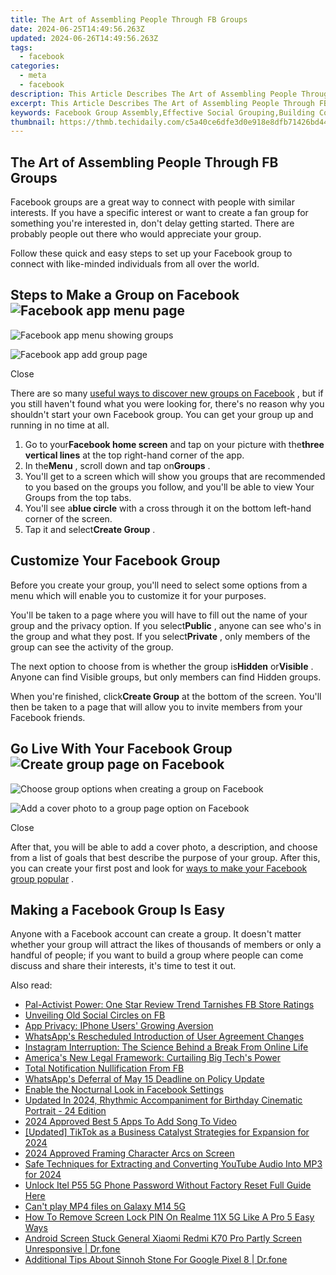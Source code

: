 ```yaml
---
title: The Art of Assembling People Through FB Groups
date: 2024-06-25T14:49:56.263Z
updated: 2024-06-26T14:49:56.263Z
tags:
  - facebook
categories:
  - meta
  - facebook
description: This Article Describes The Art of Assembling People Through FB Groups
excerpt: This Article Describes The Art of Assembling People Through FB Groups
keywords: Facebook Group Assembly,Effective Social Grouping,Building Community Online,Collaborative Networking,Fostering Group Engagement,People Connection Strategies,Virtual Gathering Techniques
thumbnail: https://thmb.techidaily.com/c5a40ce6dfe3d0e918e8dfb71426bd44117e8ee24ff85257e3a0b7e2c37dbd29.jpg
---
```


## The Art of Assembling People Through FB Groups

 Facebook groups are a great way to connect with people with similar interests. If you have a specific interest or want to create a fan group for something you're interested in, don't delay getting started. There are probably people out there who would appreciate your group.

 Follow these quick and easy steps to set up your Facebook group to connect with like-minded individuals from all over the world.

## Steps to Make a Group on Facebook ![Facebook app menu page](https://static1.makeuseofimages.com/wordpress/wp-content/uploads/2022/12/318180626_1305065376700688_893057211392699849_n.jpg)

![Facebook app menu showing groups](https://static1.makeuseofimages.com/wordpress/wp-content/uploads/2022/12/318097009_540592084597722_6156826463203386396_n.jpg)

![Facebook app add group page](https://static1.makeuseofimages.com/wordpress/wp-content/uploads/2022/12/318166381_2214654402059587_9156416634789261192_n.jpg)

Close

 There are so many [useful ways to discover new groups on Facebook](https://www.makeuseof.com/tag/5-awesome-ways-discover-new-facebook-groups/) , but if you still haven't found what you were looking for, there's no reason why you shouldn't start your own Facebook group. You can get your group up and running in no time at all.

1. Go to your**Facebook home screen** and tap on your picture with the**three vertical lines** at the top right-hand corner of the app.
2. In the**Menu** , scroll down and tap on**Groups** .
3. You'll get to a screen which will show you groups that are recommended to you based on the groups you follow, and you'll be able to view Your Groups from the top tabs.
4. You'll see a**blue circle** with a cross through it on the bottom left-hand corner of the screen.
5. Tap it and select**Create Group** .

## Customize Your Facebook Group

 Before you create your group, you'll need to select some options from a menu which will enable you to customize it for your purposes.

 You'll be taken to a page where you will have to fill out the name of your group and the privacy option. If you select**Public** , anyone can see who's in the group and what they post. If you select**Private** , only members of the group can see the activity of the group.

 The next option to choose from is whether the group is**Hidden** or**Visible** . Anyone can find Visible groups, but only members can find Hidden groups.

 When you're finished, click**Create Group** at the bottom of the screen. You'll then be taken to a page that will allow you to invite members from your Facebook friends.

## Go Live With Your Facebook Group ![Create group page on Facebook](https://static1.makeuseofimages.com/wordpress/wp-content/uploads/2022/12/318217881_894969165206821_5445276175446551093_n.jpg)

![Choose group options when creating a group on Facebook](https://static1.makeuseofimages.com/wordpress/wp-content/uploads/2022/12/318477258_939639773675965_2846710644227593590_n.jpg)

![Add a cover photo to a group page option on Facebook](https://static1.makeuseofimages.com/wordpress/wp-content/uploads/2022/12/318289485_906496730348611_983213840070343513_n.jpg)

Close

 After that, you will be able to add a cover photo, a description, and choose from a list of goals that best describe the purpose of your group. After this, you can create your first post and look for [ways to make your Facebook group popular](https://www.makeuseof.com/tag/facebook-group-popular-weekly-facebook-tips/) .

## Making a Facebook Group Is Easy

 Anyone with a Facebook account can create a group. It doesn't matter whether your group will attract the likes of thousands of members or only a handful of people; if you want to build a group where people can come discuss and share their interests, it's time to test it out.


<ins class="adsbygoogle"
     style="display:block"
     data-ad-format="autorelaxed"
     data-ad-client="ca-pub-7571918770474297"
     data-ad-slot="1223367746"></ins>



<ins class="adsbygoogle"
     style="display:block"
     data-ad-client="ca-pub-7571918770474297"
     data-ad-slot="8358498916"
     data-ad-format="auto"
     data-full-width-responsive="true"></ins>

<span class="atpl-alsoreadstyle">Also read:</span>
<div><ul>
<li><a href="https://facebook.techidaily.com/pal-activist-power-one-star-review-trend-tarnishes-fb-store-ratings/"><u>Pal-Activist Power: One Star Review Trend Tarnishes FB Store Ratings</u></a></li>
<li><a href="https://facebook.techidaily.com/unveiling-old-social-circles-on-fb/"><u>Unveiling Old Social Circles on FB</u></a></li>
<li><a href="https://facebook.techidaily.com/app-privacy-iphone-users-growing-aversion/"><u>App Privacy: IPhone Users' Growing Aversion</u></a></li>
<li><a href="https://facebook.techidaily.com/whatsapps-rescheduled-introduction-of-user-agreement-changes/"><u>WhatsApp's Rescheduled Introduction of User Agreement Changes</u></a></li>
<li><a href="https://facebook.techidaily.com/instagram-interruption-the-science-behind-a-break-from-online-life/"><u>Instagram Interruption: The Science Behind a Break From Online Life</u></a></li>
<li><a href="https://facebook.techidaily.com/americas-new-legal-framework-curtailing-big-techs-power/"><u>America's New Legal Framework: Curtailing Big Tech's Power</u></a></li>
<li><a href="https://facebook.techidaily.com/total-notification-nullification-from-fb/"><u>Total Notification Nullification From FB</u></a></li>
<li><a href="https://facebook.techidaily.com/whatsapps-deferral-of-may-15-deadline-on-policy-update/"><u>WhatsApp's Deferral of May 15 Deadline on Policy Update</u></a></li>
<li><a href="https://facebook.techidaily.com/enable-the-nocturnal-look-in-facebook-settings/"><u>Enable the Nocturnal Look in Facebook Settings</u></a></li>
<li><a href="https://voice-adjusting.techidaily.com/updated-in-2024-rhythmic-accompaniment-for-birthday-cinematic-portrait-24-edition/"><u>Updated In 2024, Rhythmic Accompaniment for Birthday Cinematic Portrait - 24 Edition</u></a></li>
<li><a href="https://ai-video-editing.techidaily.com/2024-approved-best-5-apps-to-add-song-to-video/"><u>2024 Approved Best 5 Apps To Add Song To Video</u></a></li>
<li><a href="https://tiktok-video-files.techidaily.com/updated-tiktok-as-a-business-catalyst-strategies-for-expansion-for-2024/"><u>[Updated] TikTok as a Business Catalyst  Strategies for Expansion for 2024</u></a></li>
<li><a href="https://some-knowledge.techidaily.com/2024-approved-framing-character-arcs-on-screen/"><u>2024 Approved  Framing Character Arcs on Screen</u></a></li>
<li><a href="https://facebook-video-share.techidaily.com/safe-techniques-for-extracting-and-converting-youtube-audio-into-mp3-for-2024/"><u>Safe Techniques for Extracting and Converting YouTube Audio Into MP3 for 2024</u></a></li>
<li><a href="https://unlock-android.techidaily.com/unlock-itel-p55-5g-phone-password-without-factory-reset-full-guide-here-by-drfone-android/"><u>Unlock Itel P55 5G Phone Password Without Factory Reset Full Guide Here</u></a></li>
<li><a href="https://phone-solutions.techidaily.com/cant-play-mp4-files-on-galaxy-m14-5g-by-aiseesoft-video-converter-play-mp4-on-android/"><u>Can't play MP4 files on Galaxy M14 5G</u></a></li>
<li><a href="https://easy-unlock-android.techidaily.com/how-to-remove-screen-lock-pin-on-realme-11x-5g-like-a-pro-5-easy-ways-by-drfone-android/"><u>How To Remove Screen Lock PIN On Realme 11X 5G Like A Pro 5 Easy Ways</u></a></li>
<li><a href="https://howto.techidaily.com/android-screen-stuck-general-xiaomi-redmi-k70-pro-partly-screen-unresponsive-drfone-by-drfone-fix-android-problems-fix-android-problems/"><u>Android Screen Stuck General Xiaomi Redmi K70 Pro Partly Screen Unresponsive | Dr.fone</u></a></li>
<li><a href="https://pokemon-go-android.techidaily.com/additional-tips-about-sinnoh-stone-for-google-pixel-8-drfone-by-drfone-virtual-android/"><u>Additional Tips About Sinnoh Stone For Google Pixel 8 | Dr.fone</u></a></li>
</ul></div>
